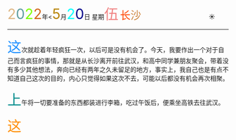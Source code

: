 <font size=6><font color=#DEB887>2</font><font color=#5F9EA0>0</font><font color=7FFF00>2</font><font color=#D2691E>2</font></font>年<<font size=6 color=#B8860B>5</font>月<font size=6 color=OOFFFF>2</font><font size=6 color=#00008B>0</font>日 星期<font size=6 color=#F08080>伍</font>
<font size=5><font color=#FF4500>长</font><font color=#CD853F>沙</font></font>&emsp;&emsp;&emsp;&emsp;&emsp;&emsp;&emsp;&emsp;&emsp;&emsp;&emsp;:sunny:

-----

<font size=6 color=#1E90FF>这</font>次就趁着年轻疯狂一次，以后可是没有机会了。今天，我要作出一个对于自己而言疯狂的事情，那就是从长沙离开前往武汉，和高中同学兼朋友聚会，带着没有多少其他想法，奔向已经有两年之久未留足的地方，事实上，我自己也是有点不知道自己这次的目的，内心只觉得如果这次不去，可能以后都没有机会再次相聚。

<font size=6 color=#008B8B>上</font>午将一切要准备的东西都装进行李箱，吃过午饭后，便乘坐高铁去往武汉。

<font size=6 color=#FF8C00>这</font>

